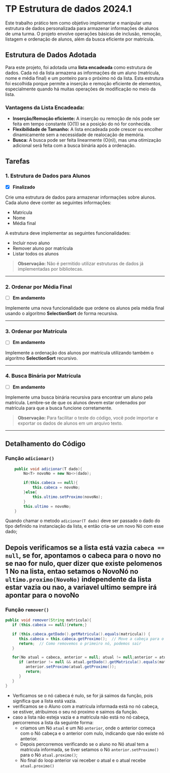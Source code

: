 # **TP Estrutura de dados 2024.1**

Este trabalho prático tem como objetivo implementar e manipular uma estrutura de dados personalizada para armazenar informações de alunos de uma turma. O projeto envolve operações básicas de inclusão, remoção, listagem e ordenação de alunos, além da busca eficiente por matrícula.

## **Estrutura de Dados Adotada**

Para este projeto, foi adotada uma **lista encadeada** como estrutura de dados. Cada nó da lista armazena as informações de um aluno (matrícula, nome e média final) e um ponteiro para o próximo nó da lista. Esta estrutura foi escolhida porque permite a inserção e remoção eficiente de elementos, especialmente quando há muitas operações de modificação no meio da lista.

### **Vantagens da Lista Encadeada:**
- **Inserção/Remoção eficiente:** A inserção ou remoção de nós pode ser feita em tempo constante (O(1)) se a posição do nó for conhecida.
- **Flexibilidade de Tamanho:** A lista encadeada pode crescer ou encolher dinamicamente sem a necessidade de realocação de memória.
- **Busca:** A busca pode ser feita linearmente (O(n)), mas uma otimização adicional será feita com a busca binária após a ordenação.


## **Tarefas**

### **1. Estrutura de Dados para Alunos**
- [x] **Finalizado**

Crie uma estrutura de dados para armazenar informações sobre alunos. Cada aluno deve conter as seguintes informações:

- Matrícula
- Nome
- Média final

A estrutura deve implementar as seguintes funcionalidades:

- Incluir novo aluno
- Remover aluno por matrícula
- Listar todos os alunos

> **Observação:** Não é permitido utilizar estruturas de dados já implementadas por bibliotecas.
---
### **2. Ordenar por Média Final**
- [ ] **Em andamento**

Implemente uma nova funcionalidade que ordene os alunos pela média final usando o algoritmo **SelectionSort** de forma recursiva.

---

### **3. Ordenar por Matrícula**
- [ ] **Em andamento**

Implemente a ordenação dos alunos por matrícula utilizando também o algoritmo **SelectionSort** recursivo.

---

### **4. Busca Binária por Matrícula**
- [ ] **Em andamento**

Implemente uma busca binária recursiva para encontrar um aluno pela matrícula. Lembre-se de que os alunos devem estar ordenados por matrícula para que a busca funcione corretamente.

> **Observação:** Para facilitar o teste do código, você pode importar e exportar os dados de alunos em um arquivo texto.

---

## **Detalhamento do Código**

### Função `adicionar()`
```java
    public void adicionar(T dado){
        No<T> novoNo = new No<>(dado);

        if(this.cabeca == null){
            this.cabeca = novoNo;
        }else{                  
            this.ultimo.setProximo(novoNo);
        }
        this.ultimo = novoNo;
    }
```
Quando chamar o metodo `adicionar(T dado)` deve ser passado o dado do tipo definido na instanciação
da lista, e então cria-se um novo Nó com esse dado;

Depois verificamos se a lista está vazia `cabeca == null`, se for, apontamos o cabeca para o novo no
se nao for nulo, quer dizer que existe pelomenos 1 No na lista, entao setamos o NovoNó no `ultimo.proximo(NovoNo)`
independente da lista estar vazia ou nao, a variavel ultimo sempre irá apontar para o novoNo
---
### Função `remover()`
```java
public void remover(String matricula){
   if (this.cabeca == null){return;}

   if (this.cabeca.getDado().getMatricula().equals(matricula)) {
      this.cabeca = this.cabeca.getProximo();  // Move a cabeça para o próximo nó
      return;  // Como removemos o primeiro nó, podemos sair
   }

   for(No atual = cabeca, anterior = null; atual != null;anterior = atual, atual = atual.getProximo()){
      if (anterior != null && atual.getDado().getMatricula().equals(matricula)){
         anterior.setProximo(atual.getProximo());
         return;
      }
   }
}
```

- Verficamos se o nó cabeca é nulo, se for já saimos da função, pois significa que a lista
está vazia.
- verificamos se o Aluno com a matricula informada está no nó cabeça, se estiver, atribuimos
o seu nó proximo e saimos da função.
- caso a lista não esteja vazia e a matricula não está no nó cabeça, percorremos a lista da seguinte forma:
  - criamos um Nó `atual` e um Nó `anterior`, onde o anterior começa com o Nó cabeça e o anterior com nulo, indicando
  que não existe nó anterior.
  - Depois percorremos verificando se o aluno no Nó atual tem a matricula informada, se tiver
  setamos o Nó `anterior.setProximo()` para o Nó `atual.proximo()`;
  - No final do loop anterior vai receber o atual e o atual recebe `atual.proximo()`
